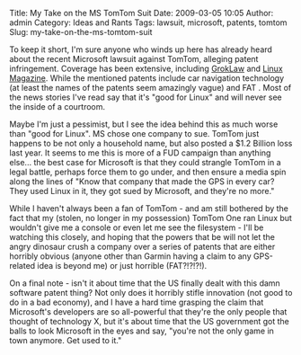 Title: My Take on the MS TomTom Suit
Date: 2009-03-05 10:05
Author: admin
Category: Ideas and Rants
Tags: lawsuit, microsoft, patents, tomtom
Slug: my-take-on-the-ms-tomtom-suit

To keep it short, I'm sure anyone who winds up here has already heard
about the recent Microsoft lawsuit against TomTom, alleging patent
infringement. Coverage has been extensive, including
[GrokLaw](http://www.groklaw.net/article.php?story=20090226070041454)
and [Linux Magazine](http://www.linux-mag.com/id/7258). While the
mentioned patents include car navigation technology (at least the names
of the patents seem amazingly vague) and FAT . Most of the news stories
I've read say that it's "good for Linux" and will never see the inside
of a courtroom.

Maybe I'm just a pessimist, but I see the idea behind this as much worse
than "good for Linux". MS chose one company to sue. TomTom just happens
to be not only a household name, but also posted a $1.2 Billion loss
last year. It seems to me this is more of a FUD campaign than anything
else... the best case for Microsoft is that they could strangle TomTom
in a legal battle, perhaps force them to go under, and then ensure a
media spin along the lines of "Know that company that made the GPS in
every car? They used Linux in it, they got sued by Microsoft, and
they're no more."

While I haven't always been a fan of TomTom - and am still bothered by
the fact that my (stolen, no longer in my possession) TomTom One ran
Linux but wouldn't give me a console or even let me see the filesystem -
I'll be watching this closely, and hoping that the powers that be will
not let the angry dinosaur crush a company over a series of patents that
are either horribly obvious (anyone other than Garmin having a claim to
any GPS-related idea is beyond me) or just horrible (FAT?!?!?!).

On a final note - isn't it about time that the US finally dealt with
this damn software patent thing? Not only does it horribly stifle
innovation (not good to do in a bad economy), and I have a hard time
grasping the claim that Microsoft's developers are so all-powerful that
they're the only people that thought of technology X, but it's about
time that the US government got the balls to look Microsoft in the eyes
and say, "you're not the only game in town anymore. Get used to it."
